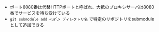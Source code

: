 - ポート8080番は代替HTTPポートと呼ばれ、大抵のプロキシサーバは8080番でサービスを待ち受けている
- `git submodule add <url> ディレクトリ名` で特定のリポジトリをsubmoduleとして追加できる